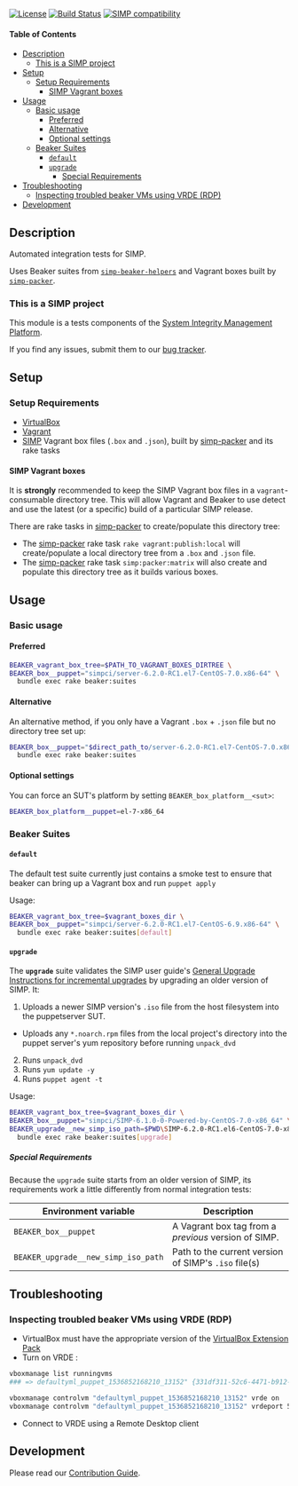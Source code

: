 [![License](http://img.shields.io/:license-apache-blue.svg)](http://www.apache.org/licenses/LICENSE-2.0.html) [![Build Status](https://travis-ci.org/simp/pupmod-simp-integration_tests.svg)](https://travis-ci.org/simp/pupmod-simp-integration_tests) [![SIMP compatibility](https://img.shields.io/badge/SIMP%20compatibility-6.*-orange.svg)](https://img.shields.io/badge/SIMP%20compatibility-6.*-orange.svg)

#### Table of Contents
<!-- vim-markdown-toc GFM -->

* [Description](#description)
  * [This is a SIMP project](#this-is-a-simp-project)
* [Setup](#setup)
  * [Setup Requirements](#setup-requirements)
    * [SIMP Vagrant boxes](#simp-vagrant-boxes)
* [Usage](#usage)
  * [Basic usage](#basic-usage)
    * [Preferred](#preferred)
    * [Alternative](#alternative)
    * [Optional settings](#optional-settings)
  * [Beaker Suites](#beaker-suites)
    * [`default`](#default)
    * [`upgrade`](#upgrade)
      * [Special Requirements](#special-requirements)
* [Troubleshooting](#troubleshooting)
  * [Inspecting troubled beaker VMs using  VRDE (RDP)](#inspecting-troubled-beaker-vms-using--vrde-rdp)
* [Development](#development)

<!-- vim-markdown-toc -->

## Description

Automated integration tests for SIMP.

Uses Beaker suites from [`simp-beaker-helpers`][simp-beaker-helpers] and
Vagrant boxes built by [`simp-packer`][simp-packer].

### This is a SIMP project

This module is a tests components of the [System Integrity Management
Platform][simp].

If you find any issues, submit them to our [bug tracker][simp-jira].

## Setup

### Setup Requirements

* [VirtualBox][virtualbox]
* [Vagrant][vagrant]
* [SIMP] Vagrant box files (`.box` and `.json`), built by
  [simp-packer][simp-packer] and its rake tasks

#### SIMP Vagrant boxes

It is **strongly** recommended to keep the SIMP Vagrant box files in
a `vagrant`-consumable directory tree. This will allow Vagrant and Beaker to
use detect and use the latest (or a specific) build of a particular SIMP
release.

There are rake tasks in [simp-packer][simp-packer] to create/populate this
directory tree:

* The [simp-packer][simp-packer] rake task `rake vagrant:publish:local` will
  create/populate a local directory tree from a `.box` and `.json` file.
* The [simp-packer][simp-packer] rake task `simp:packer:matrix` will also
  create and populate this directory tree as it builds various boxes.


## Usage

### Basic usage

#### Preferred

```sh
BEAKER_vagrant_box_tree=$PATH_TO_VAGRANT_BOXES_DIRTREE \
BEAKER_box__puppet="simpci/server-6.2.0-RC1.el7-CentOS-7.0.x86-64" \
  bundle exec rake beaker:suites
```

#### Alternative
An alternative method, if you only have a Vagrant `.box` + `.json` file but no
directory tree set up:

```sh
BEAKER_box__puppet="$direct_path_to/server-6.2.0-RC1.el7-CentOS-7.0.x86-64.json" \
  bundle exec rake beaker:suites
```

#### Optional settings

You can force an SUT's platform by setting `BEAKER_box_platform__<sut>`:

```sh
BEAKER_box_platform__puppet=el-7-x86_64
```

### Beaker Suites

#### `default`

The default test suite currently just contains a smoke test to ensure that
beaker can bring up a Vagrant box and run `puppet apply`

Usage:

```sh
BEAKER_vagrant_box_tree=$vagrant_boxes_dir \
BEAKER_box__puppet="simpci/server-6.2.0-RC1.el7-CentOS-6.9.x86-64" \
  bundle exec rake beaker:suites[default]
```

#### `upgrade`

The **`upgrade`** suite validates the SIMP user guide's [General Upgrade
Instructions for incremental upgrades][u0] by upgrading an older version of
SIMP.  It:

1. Uploads a newer SIMP version's `.iso` file from the host filesystem into the
   puppetserver SUT.
  - Uploads any `*.noarch.rpm` files from the local project's directory into
    the puppet server's yum repository before running `unpack_dvd`
2. Runs `unpack_dvd`
3. Runs `yum update -y`
4. Runs `puppet agent -t`

Usage:

```sh
BEAKER_vagrant_box_tree=$vagrant_boxes_dir \
BEAKER_box__puppet="simpci/SIMP-6.1.0-0-Powered-by-CentOS-7.0-x86_64" \
BEAKER_upgrade__new_simp_iso_path=$PWD\SIMP-6.2.0-RC1.el6-CentOS-7.0-x86_64.iso \
  bundle exec rake beaker:suites[upgrade]
```

[u0]: https://github.com/simp/simp-doc/blob/8277eab/docs/user_guide/Upgrade_SIMP/General_Upgrade_Instructions.rst#incremental-updates

##### Special Requirements

Because the `upgrade` suite starts from an older version of SIMP, its
requirements work a little differently from normal integration tests:

| Environment variable                | Description                                          |
| ----------------------------------- | ---------------------------------------------------- |
| `BEAKER_box__puppet`                | A Vagrant box tag from a _previous_ version of SIMP. |
| `BEAKER_upgrade__new_simp_iso_path` | Path to the current version of SIMP's `.iso` file(s) |




## Troubleshooting

### Inspecting troubled beaker VMs using  VRDE (RDP)

* VirtualBox must have the appropriate version of the [VirtualBox Extension Pack][vb-extpack]
* Turn on VRDE :
```sh
vboxmanage list runningvms
### => defaultyml_puppet_1536852168210_13152" {331df311-52c6-4471-b912-f730d8531e0c}

vboxmanage controlvm "defaultyml_puppet_1536852168210_13152" vrde on
vboxmanage controlvm "defaultyml_puppet_1536852168210_13152" vrdeport 5940
```
* Connect to VRDE using a Remote Desktop client


## Development

Please read our [Contribution Guide][simp-contrib].

[simp]:                     https://github.com/NationalSecurityAgency/SIMP
[simp-contrib]:             https://simp.readthedocs.io/en/master/contributors_guide/
[simp-jira]:                https://simp-project.atlassian.net
[simp-beaker-helpers]:      https://github.com/simp/rubygem-simp-beaker-helpers
[simp-beaker-helpers-docs]: https://github.com/simp/rubygem-simp-beaker-helpers/
[simp-packer]:              https://github.com/simp/simp-packer
[vagrant]:                  https://www.vagrantup.com
[virtualbox]:               https://www.virtualbox.org/wiki/Downloads
[vb-extpack]:               https://www.virtualbox.org/wiki/Downloads#VirtualBox5.2.18OracleVMVirtualBoxExtensionPack
